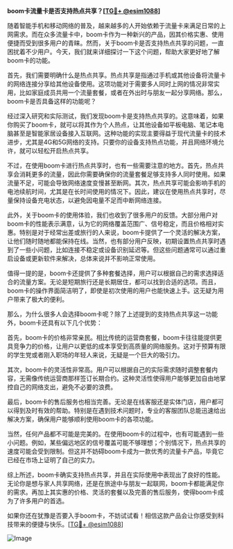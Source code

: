 **boom卡流量卡是否支持热点共享？[[TG💪+ @esim1088](https://t.me/s/esim1088)]**

随着智能手机和移动网络的普及，越来越多的人开始依赖于流量卡来满足日常的上网需求。而在众多流量卡中，boom卡作为一种新兴的产品，因其价格实惠、使用便捷而受到很多用户的青睐。然而，关于boom卡是否支持热点共享的问题，一直困扰着不少用户。今天，我们就来详细探讨一下这个问题，帮助大家更好地了解boom卡的功能。

首先，我们需要明确什么是热点共享。热点共享是指通过手机或其他设备将流量卡的网络连接分享给其他设备使用。这项功能对于需要多人同时上网的情况非常实用，比如家庭成员共用一个流量套餐，或者在外出时与朋友一起分享网络。那么，boom卡是否具备这样的功能呢？

经过深入研究和实际测试，我们发现boom卡是支持热点共享的。这意味着，如果你购买了boom卡，就可以将其作为个人热点，让其他设备如平板电脑、笔记本电脑甚至是智能家居设备接入互联网。这种功能的实现主要得益于现代流量卡的技术进步，尤其是4G和5G网络的支持。只要你的设备支持热点功能，并且网络环境允许，就可以轻松开启热点共享。

不过，在使用boom卡进行热点共享时，也有一些需要注意的地方。首先，热点共享会消耗更多的流量，因此你需要确保你的流量套餐足够支持多人同时使用。如果流量不足，可能会导致网络速度变慢甚至断网。其次，热点共享可能会影响手机的电池续航时间，尤其是在长时间使用的情况下。因此，建议在使用热点共享时，尽量保持设备充电状态，以避免因电量不足而中断网络连接。

此外，关于boom卡的使用体验，我们也收到了很多用户的反馈。大部分用户对boom卡的性能表示满意，认为它的网络覆盖范围广、信号稳定，而且价格相对实惠。特别是对于经常出差或旅行的人来说，boom卡提供了一个灵活的解决方案，让他们随时随地都能保持在线。当然，也有部分用户反映，初期设置热点共享时遇到了一些小问题，比如连接不稳定或设备识别延迟等。但这些问题通常可以通过重启设备或更新软件来解决，总体来说并不影响正常使用。

值得一提的是，boom卡还提供了多种套餐选择，用户可以根据自己的需求选择适合的流量方案。无论是短期旅行还是长期居住，都可以找到合适的选项。而且，boom卡的操作界面简洁明了，即使是初次使用的用户也能快速上手。这无疑为用户带来了极大的便利。

那么，为什么很多人会选择boom卡呢？除了上述提到的支持热点共享这一功能外，boom卡还具有以下几个优势：

首先，boom卡的价格非常亲民。相比传统的运营商套餐，boom卡往往能提供更具竞争力的价格，让用户以更低的成本享受到高质量的网络服务。这对于预算有限的学生党或者刚入职场的年轻人来说，无疑是一个巨大的吸引力。

其次，boom卡的灵活性非常高。用户可以根据自己的实际需求随时调整套餐内容，无需像传统运营商那样签订长期合约。这种灵活性使得用户能够更加自由地掌控自己的网络支出，避免不必要的浪费。

最后，boom卡的售后服务也相当完善。无论是在线客服还是实体门店，用户都可以得到及时有效的帮助。特别是在遇到技术问题时，专业的客服团队总能迅速给出解决方案，确保用户能够顺利使用boom卡的各项功能。

当然，任何产品都不可能是完美的。在使用boom卡的过程中，也有可能遇到一些小问题。例如，某些偏远地区的信号覆盖可能不够理想；个别情况下，热点共享的速度可能会受到限制。但这并不妨碍boom卡成为一款优秀的流量卡产品，毕竟它已经在市场上证明了自己的实力。

综上所述，boom卡确实支持热点共享，并且在实际使用中表现出了良好的性能。无论你是想与家人共享网络，还是在旅途中与朋友一起联网，boom卡都能满足你的需求。再加上其实惠的价格、灵活的套餐以及完善的售后服务，使得boom卡成为了许多用户的首选。

如果你还在犹豫是否要入手boom卡，不妨试试看！相信这款产品会让你感受到科技带来的便捷与快乐。[[TG💪+ @esim1088](https://t.me/s/esim1088)]

![Image](https://i.postimg.cc/4NQfJmqS/Snipaste-2025-05-13-00-14-12.png)